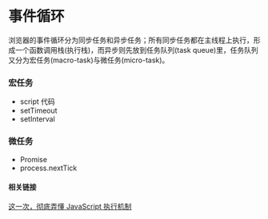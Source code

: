 # 事件循环

浏览器的事件循环分为同步任务和异步任务；所有同步任务都在主线程上执行，形成一个函数调用栈(执行栈)，而异步则先放到任务队列(task queue)里，任务队列又分为宏任务(macro-task)与微任务(micro-task)。

### 宏任务
- script 代码
- setTimeout
- setInterval
### 微任务
- Promise
- process.nextTick


#### 相关链接
[这一次，彻底弄懂 JavaScript 执行机制](https://juejin.cn/post/6844903512845860872)
